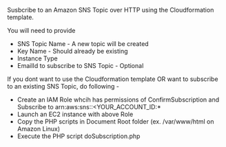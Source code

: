 Susbcribe to an Amazon SNS Topic over HTTP using the Cloudformation template. 

You will need to provide 
- SNS Topic Name - A new topic will be created 
- Key Name - Should already be existing 
- Instance Type
- EmailId to subscribe to SNS Topic - Optional

If you dont want to use the Cloudformation template OR want to subscribe to an existing SNS Topic, do following - 
- Create an IAM Role whcih has permissions of ConfirmSubscription and Subscribe to arn:aws:sns:<REGION>:<YOUR_ACCOUNT_ID:*
- Launch an EC2 instance with above Role
- Copy the PHP scripts in Document Root folder (ex. /var/www/html on Amazon Linux)
- Execute the PHP script doSubscription.php <REGION> <TopicARN>

